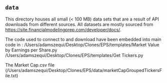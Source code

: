 ## `data`
This directory houses all small (< 100 MB) data sets that are a result of API downloads from different sources. All datasets are mostly sourced from https://site.financialmodelingprep.com/developer/docs/. 

The  code used to connect to and download  have been embedded into main code in :
/Users/adamszequi/Desktop/Clones/EPS/templates/Market Value by Earnings per Share.py
/Users/adamszequi/Desktop/Clones/EPS/templates/Get Tickers.py

The Market Cap.csv file (/Users/adamszequi/Desktop/Clones/EPS/data/marketCapGroupedTickersFile.txt)